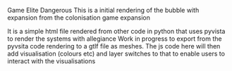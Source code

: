 Game Elite Dangerous 
This is a initial rendering of the bubble with expansion from the colonisation game expansion 

It is a simple html file rendered from other code in python that uses pyvista to render the systems with allegiance
Work in progress to export from the pyvsita code rendering to a gtlf file as meshes. The js code here will then add visualisation (colours etc) and layer switches to that to enable users to interact with the visualisations  
